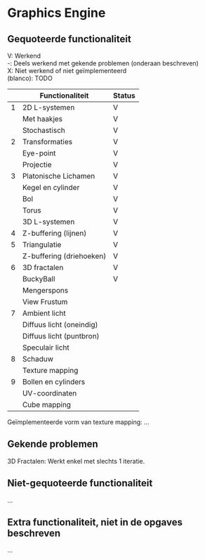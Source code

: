 # Graphics Engine
## Gequoteerde functionaliteit

V: Werkend  
-: Deels werkend met gekende problemen (onderaan beschreven)  
X: Niet werkend of niet geïmplementeerd  
(blanco): TODO  


|     | Functionaliteit          | Status |
|-----|--------------------------|--------|
| 1   | 2D L-systemen            | V      |
|     | Met haakjes              | V      |
|     | Stochastisch             | V      |
| 2   | Transformaties           | V      |
|     | Eye-point                | V      |
|     | Projectie                | V      |
| 3   | Platonische Lichamen     | V      |
|     | Kegel en cylinder        | V      |
|     | Bol                      | V      |
|     | Torus                    | V      |
|     | 3D L-systemen            | V      |
| 4   | Z-buffering (lijnen)     | V      |
| 5   | Triangulatie             | V      |
|     | Z-buffering (driehoeken) | V      |
| 6   | 3D fractalen             | V      |
|     | BuckyBall                | V      |
|     | Mengerspons              |        |
|     | View Frustum             |        |
| 7   | Ambient licht            |        |
|     | Diffuus licht (oneindig) |        |
|     | Diffuus licht (puntbron) |        |
|     | Speculair licht          |        |
| 8   | Schaduw                  |        |
|     | Texture mapping          |        |
| 9   | Bollen en cylinders      |        |
|     | UV-coordinaten           |        |
|     | Cube mapping             |        |

Geïmplementeerde vorm van texture mapping: ...

## Gekende problemen 
3D Fractalen: Werkt enkel met slechts 1 iteratie.

## Niet-gequoteerde functionaliteit
...

## Extra functionaliteit, niet in de opgaves beschreven
...

